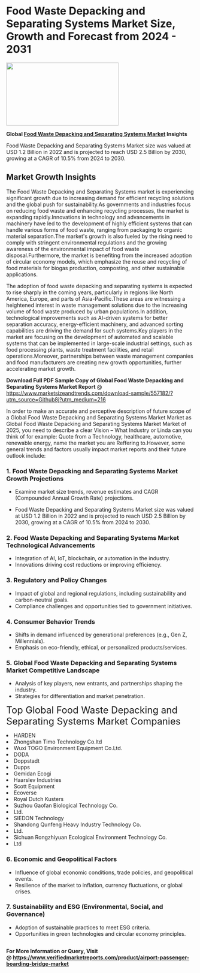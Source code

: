 <H1>Food Waste Depacking and Separating Systems Market Size, Growth and Forecast from 2024 - 2031</H1><img class="aligncenter size-medium wp-image-584254" src="https://thirdeyenews.in/wp-content/uploads/2024/09/Global-Market-Research-300x168.jpeg" alt="" width="300" height="168" /><p><strong>Global&nbsp;<a href="https://www.marketsizeandtrends.com/download-sample/557182/?utm_source=Github8j?utm_medium=216">Food Waste Depacking and Separating Systems Market</a> Insights</strong></p><p>Food Waste Depacking and Separating Systems Market size was valued at USD 1.2 Billion in 2022 and is projected to reach USD 2.5 Billion by 2030, growing at a CAGR of 10.5% from 2024 to 2030.</p><p><h2>Market Growth Insights</h2> <p>The Food Waste Depacking and Separating Systems market is experiencing significant growth due to increasing demand for efficient recycling solutions and the global push for sustainability.As governments and industries focus on reducing food waste and enhancing recycling processes, the market is expanding rapidly.Innovations in technology and advancements in machinery have led to the development of highly efficient systems that can handle various forms of food waste, ranging from packaging to organic material separation.The market's growth is also fueled by the rising need to comply with stringent environmental regulations and the growing awareness of the environmental impact of food waste disposal.Furthermore, the market is benefiting from the increased adoption of circular economy models, which emphasize the reuse and recycling of food materials for biogas production, composting, and other sustainable applications.</p> <p>The adoption of food waste depacking and separating systems is expected to rise sharply in the coming years, particularly in regions like North America, Europe, and parts of Asia-Pacific.These areas are witnessing a heightened interest in waste management solutions due to the increasing volume of food waste produced by urban populations.In addition, technological improvements such as AI-driven systems for better separation accuracy, energy-efficient machinery, and advanced sorting capabilities are driving the demand for such systems.Key players in the market are focusing on the development of automated and scalable systems that can be implemented in large-scale industrial settings, such as food processing plants, waste treatment facilities, and retail operations.Moreover, partnerships between waste management companies and food manufacturers are creating new growth opportunities, further accelerating market growth.<p><span class=""><strong>Download Full PDF Sample Copy of Global Food Waste Depacking and Separating Systems Market Report</strong> @ <a href="https://www.marketsizeandtrends.com/download-sample/557182/?utm_source=Github8j?utm_medium=216" target="_blank">https://www.marketsizeandtrends.com/download-sample/557182/?utm_source=Github8j?utm_medium=216</a></span></p><p>In order to make an accurate and perceptive description of future scope of a Global&nbsp;Food Waste Depacking and Separating Systems Market Market as Global&nbsp;Food Waste Depacking and Separating Systems Market Market of 2025, you need to describe a clear Vision &ndash; What Industry or Linda can you think of for example: Quote from a Technology, healthcare, automotive, renewable energy, name the market you are Reffering to.However, some general trends and factors usually impact market reports and their future outlook include:</p><h3>1.&nbsp;<strong>Food Waste Depacking and Separating Systems Market Growth Projections</strong></h3><ul><li>Examine market size trends, revenue estimates and CAGR (Compounded Annual Growth Rate) projections.</li><li><p>Food Waste Depacking and Separating Systems Market size was valued at USD 1.2 Billion in 2022 and is projected to reach USD 2.5 Billion by 2030, growing at a CAGR of 10.5% from 2024 to 2030.</p></li></ul><h3>2.&nbsp;<strong>Food Waste Depacking and Separating Systems Market Technological Advancements</strong></h3><ul><li>Integration of AI, IoT, blockchain, or automation in the industry.</li><li>Innovations driving cost reductions or improving efficiency.</li></ul><h3>3.&nbsp;<strong>Regulatory and Policy Changes</strong></h3><ul><li>Impact of global and regional regulations, including sustainability and carbon-neutral goals.</li><li>Compliance challenges and opportunities tied to government initiatives.</li></ul><h3>4.&nbsp;<strong>Consumer Behavior Trends</strong></h3><ul><li>Shifts in demand influenced by generational preferences (e.g., Gen Z, Millennials).</li><li>Emphasis on eco-friendly, ethical, or personalized products/services.</li></ul><h3>5.&nbsp;<strong>Global Food Waste Depacking and Separating Systems Market Competitive Landscape</strong></h3><ul><li>Analysis of key players, new entrants, and partnerships shaping the industry.</li><li>Strategies for differentiation and market penetration.</li></ul><p data-pm-slice="1 1 []"><span style="color: inherit; font-family: inherit; font-size: 25px;">Top Global Food Waste Depacking and Separating Systems Market Companies</span></p><div class="" data-test-id=""><p><li>HARDEN</li><li> Zhongshan Timo Technology Co.ltd</li><li> Wuxi TOGO Environment Equipment Co.Ltd.</li><li> DODA</li><li> Doppstadt</li><li> Dupps</li><li> Gemidan Ecogi</li><li> Haarslev Industries</li><li> Scott Equipment</li><li> Ecoverse</li><li> Royal Dutch Kusters</li><li> Suzhou Gaofan Biological Technology Co.</li><li> Ltd.</li><li> SIEDON Technology</li><li> Shandong Qunfeng Heavy Industry Technology Co.</li><li> Ltd.</li><li> Sichuan Rongzhiyuan Ecological Environment Technology Co.</li><li> Ltd</li></p></div><h3>6.&nbsp;<strong>Economic and Geopolitical Factors</strong></h3><ul><li>Influence of global economic conditions, trade policies, and geopolitical events.</li><li>Resilience of the market to inflation, currency fluctuations, or global crises.</li></ul><h3>7.&nbsp;<strong>Sustainability and ESG (Environmental, Social, and Governance)</strong></h3><ul><li>Adoption of sustainable practices to meet ESG criteria.</li><li>Opportunities in green technologies and circular economy principles.</li></ul><h2><strong style="font-size: 14px;">For More Information or Query, Visit @&nbsp;</strong><a style="background-color: #ffffff; font-size: 14px;" href="https://www.marketsizeandtrends.com/report/food-waste-depacking-and-separating-systems-market/" target="_blank">https://www.verifiedmarketreports.com/product/airport-passenger-boarding-bridge-market</a></h2>
